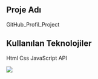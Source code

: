 <h2>Proje Adı</h2>

GitHub_Profil_Project

<h2>Kullanılan Teknolojiler</h2>

Html Css JavaScript API

![](github-project.gif)
